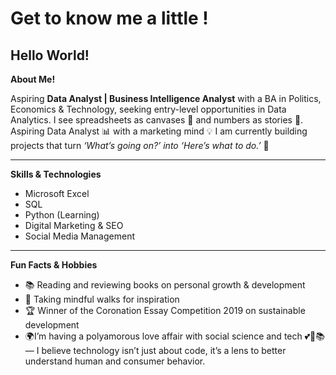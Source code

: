 # Get to know me a little !
Hello World!
---

**About Me!**

Aspiring **Data Analyst | Business Intelligence Analyst** with a BA in Politics, Economics & Technology, seeking entry-level opportunities in Data Analytics. I see spreadsheets as canvases 🎨 and numbers as stories 📖. Aspiring Data Analyst 📊 with a marketing mind 💡 I am currently building projects that turn *‘What’s going on?’ into ‘Here’s what to do.’* 🚀

---

**Skills & Technologies**
- Microsoft Excel 
- SQL
- Python (Learning)
- Digital Marketing & SEO
- Social Media Management

---

**Fun Facts & Hobbies**
- 📚 Reading and reviewing books on personal growth & development
- 🚶 Taking mindful walks for inspiration
- 🏆 Winner of the Coronation Essay Competition 2019 on sustainable development
- 🌍I’m having a polyamorous love affair with social science and tech 💕🤖📚 — I believe technology isn’t just about code, it’s a lens to better understand human and consumer behavior.
